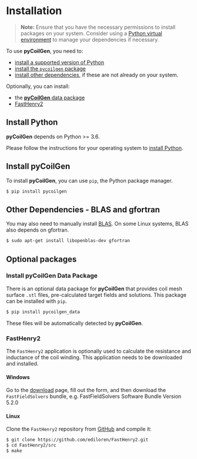 # Installation

> **Note:** Ensure that you have the necessary permissions to install packages on your system. Consider using a [Python virtual environment](https://docs.python.org/3/library/venv.html) to manage your dependencies if necessary.

To use **pyCoilGen**, you need to:

* [install a supported version of Python](install-python)
* [install the `pycoilgen` package](install-pycoilgen)
* [install other dependencies](other-dependencies-blas-and-gfortran), if these are not already on your system.

Optionally, you can install:

* the [**pyCoilGen** data package](install-pycoilgen-data-package-optional)
* [FastHenry2](fasthenry2)


## Install Python

**pyCoilGen** depends on Python >= 3.6. 

Please follow the instructions for your operating system to [install Python](https://www.python.org/downloads/).

## Install pyCoilGen

To install **pyCoilGen**, you can use `pip`, the Python package manager. 

```bash
$ pip install pycoilgen
```

## Other Dependencies - BLAS and gfortran

You may also need to manually install [BLAS](https://en.wikipedia.org/wiki/Basic_Linear_Algebra_Subprograms). On some Linux systems, BLAS also depends on gfortran.

```bash
$ sudo apt-get install libopenblas-dev gfortran
```

## Optional packages

### Install pyCoilGen Data Package

There is an optional data package for **pyCoilGen** that provides coil mesh surface `.stl` files, pre-calculated target fields and solutions. This package can be installed with `pip`.

```bash
$ pip install pycoilgen_data 
```

These files will be automatically detected by **pyCoilGen**.


### FastHenry2

The `FastHenry2` application is optionally used to calculate the resistance and inductance of the coil winding. This application needs to be downloaded and installed.

#### Windows

Go to the [download](https://www.fastfieldsolvers.com/download.htm) page, fill out the form, and then download the
`FastFieldSolvers` bundle, e.g. FastFieldSolvers Software Bundle Version 5.2.0

#### Linux

Clone the `FastHenry2` repository from [GitHub](https://github.com/ediloren/FastHenry2) and compile it:

```bash
$ git clone https://github.com/ediloren/FastHenry2.git
$ cd FastHenry2/src
$ make
```